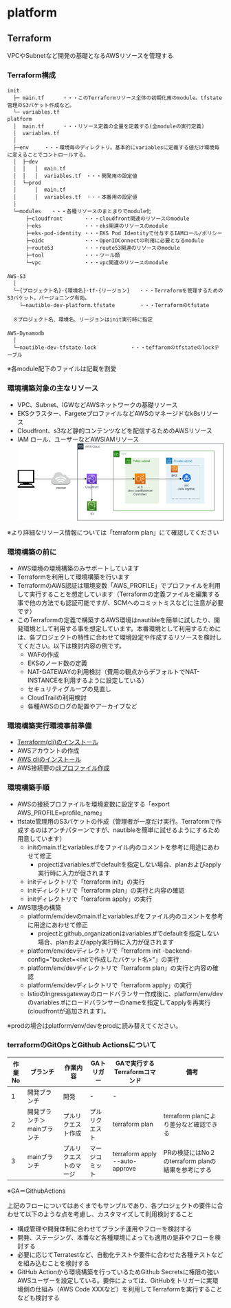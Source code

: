 # platform

## Terraform

VPCやSubnetなど開発の基礎となるAWSリソースを管理する

### Terraform構成

```text
init
  ├─ main.tf      ・・・このTerraformリソース全体の初期化用のmodule。tfstate管理のS3バケット作成など。
  └─ variables.tf 
platform
  │  main.tf      ・・・リソース定義の全量を定義する(全moduleの実行定義)
  │  variables.tf
  │
  ├─env     ・・・環境毎のディレクトリ。基本的にvariablesに定義する値だけ環境毎に変えることでコントロールする。
  │  ├─dev
  │  │   │  main.tf
  │  │   │  variables.tf　・・・開発用の設定値
  │  └─prod
  │      │  main.tf
  │      │  variables.tf　・・・本番用の設定値
  │
  └─modules　　・・・各種リソースのまとまりでmodule化
      ├─cloudfront       ・・・cloudfront関連のリソースのmodule
      ├─eks              ・・・eks関連のリソースのmodule
      ├─eks-pod-identity ・・・EKS Pod Identityで付与するIAMロール/ポリシー
      ├─oidc             ・・・OpenIDConnectの利用に必要となるmodule
      ├─route53          ・・・route53関連のリソースのmodule
      ├─tool             ・・・ツール類
      └─vpc              ・・・vpc関連のリソースのmodule

AWS-S3
  │  
  └─{プロジェクト名}-{環境名}-tf-{リージョン}   ・・・Terraformを管理するためのS3バケット。バージョニング有効。
    └─nautible-dev-platform.tfstate        ・・・Terraformのtfstate

  ※プロジェクト名、環境名、リージョンはinit実行時に指定

AWS-Dynamodb
  │
  └─nautible-dev-tfstate-lock           ・・・teffaromのtfstateのlockテーブル
```

※各module配下のファイルは記載を割愛

### 環境構築対象の主なリソース

* VPC、Subnet、IGWなどAWSネットワークの基礎リソース
* EKSクラスター、FargeteプロファイルなどAWSのマネージドなk8sリソース
* Cloudfront、s3など静的コンテンツなどを配信するためのAWSリソース
* IAM ロール、ユーザーなどAWSIAMリソース  
![AWSConfig](AWSConfig.png)

※より詳細なリソース情報については「terraform plan」にて確認してください

### 環境構築の前に

* AWS環境の環境構築のみサポートしています
* Terraformを利用して環境構築を行います
* TerraformのAWS認証は環境変数「AWS_PROFILE」でプロファイルを利用して実行することを想定しています（Terraformの定義ファイルを編集する事で他の方法でも認証可能ですが、SCMへのコミットミスなどに注意が必要です）
* このTerraformの定義で構築するAWS環境はnautibleを簡単に試したり、開発環境として利用する事を想定しています。本番環境として利用するためには、各プロジェクトの特性に合わせて環境設定や作成するリソースを検討してください。以下は検討内容の例です。
  * WAFの作成
  * EKSのノード数の定義
  * NAT-GATEWAYの利用検討（費用の観点からデフォルトでNAT-INSTANCEを利用するように設定している）
  * セキュリティグループの見直し
  * CloudTrailの利用検討
  * 各種AWSのログの配置やアーカイブなど

### 環境構築実行環境事前準備

* [Terraform(cli)のインストール](https://learn.hashicorp.com/tutorials/terraform/install-cli)
* AWSアカウントの作成
* [AWS cliのインストール](https://docs.aws.amazon.com/ja_jp/cli/latest/userguide/cli-chap-install.html)
* AWS接続要の[cliプロファイル作成](https://docs.aws.amazon.com/ja_jp/cli/latest/userguide/cli-configure-profiles.html)

### 環境構築手順

<!-- #### 独自ドメインを利用しない場合
すぐに試してみたい場合はこちら。 -->

* AWSの接続プロファイルを環境変数に設定する「export AWS_PROFILE=profile_name」
* tfstate管理用のS3バケットの作成（管理者が一度だけ実行。Terraformで作成するのはアンチパターンですが、nautibleを簡単に試せるようにするため用意しています）
  * initのmain.tfとvariables.tfをファイル内のコメントを参考に用途にあわせて修正
    * projectはvariables.tfでdefaultを指定しない場合、planおよびapply実行時に入力が促されます
  * initディレクトリで「terraform init」の実行
  * initディレクトリで「terraform plan」の実行と内容の確認
  * initディレクトリで「terraform apply」の実行
* AWS環境の構築
  * platform/env/devのmain.tfとvariables.tfをファイル内のコメントを参考に用途にあわせて修正
    * projectとgithub_organizationはvariables.tfでdefaultを指定しない場合、planおよびapply実行時に入力が促されます
  * platform/env/devディレクトリで「terraform init -backend-config="bucket=<initで作成したバケット名>"」の実行
  * platform/env/devディレクトリで「terraform plan」の実行と内容の確認
  * platform/env/devディレクトリで「terraform apply」の実行
  * IstioのIngressgatewayのロードバランサー作成後に、platform/env/devのvariables.tfにロードバランサーのnameを指定してapplyを再実行(cloudfrontが追加されます)。

※prodの場合はplatform/env/devをprodに読み替えてください。

### terraformのGitOpsとGithub Actionsについて

|  作業No  |  ブランチ  |  作業内容  |  GAトリガー  |  GAで実行するTerraformコマンド  | 備考 |
| ---- | ---- |---- |---- | ---- |---- |
|  １  |  開発ブランチ  | 開発 | - | - |  |
|  ２  |  開発ブランチ＞mainブランチ  | プルリクエスト作成 | プルリクエスト | terraform plan | terraform planにより差分など確認できる |
|  ３  |  mainブランチ  | プルリクエストのマージ | マージコミット | terraform apply --auto-approve | PRの検証にはNo２のterraform planの結果を参考にする |

※GA＝GithubActions

上記のフローについてはあくまでもサンプルであり、各プロジェクトの要件に合わせて以下のような点を考慮し、カスタマイズして利用検討すること

* 構成管理や開発体制に合わせてブランチ運用やフローを検討する
* 開発、ステージング、本番など各種環境によっても適用の是非やフローを検討する
* 必要に応じてTerratestなど、自動化テストや要件に合わせた各種テストなどを組み込むことを検討する
* GitHub Actionから環境構築を行っているためGithub Secretsに権限の強いAWSユーザーを設定している。要件によっては、GitHubをトリガーに実環境側の仕組み（AWS Code XXXなど）を利用してTerraformを実行することなども検討する
